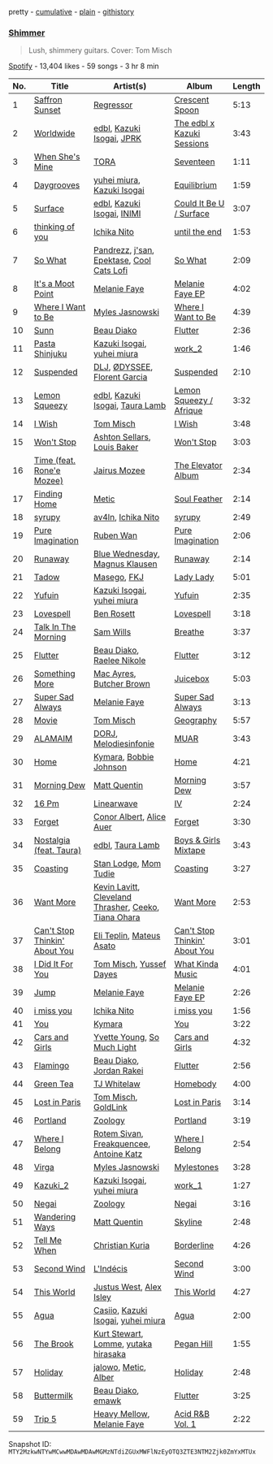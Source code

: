 pretty - [cumulative](/playlists/cumulative/37i9dQZF1DWTDN0nsQnic1.md) - [plain](/playlists/plain/37i9dQZF1DWTDN0nsQnic1) - [githistory](https://github.githistory.xyz/mackorone/spotify-playlist-archive/blob/main/playlists/plain/37i9dQZF1DWTDN0nsQnic1)

### [Shimmer](https://open.spotify.com/playlist/37i9dQZF1DWTDN0nsQnic1)

> Lush, shimmery guitars\. Cover: Tom Misch

[Spotify](https://open.spotify.com/user/spotify) - 13,404 likes - 59 songs - 3 hr 8 min

| No. | Title | Artist(s) | Album | Length |
|---|---|---|---|---|
| 1 | [Saffron Sunset](https://open.spotify.com/track/5mpTv6Y3IDGKcGHZaXv2VI) | [Regressor](https://open.spotify.com/artist/0z8ShnIyctKoYwU68qKzRT) | [Crescent Spoon](https://open.spotify.com/album/2YFHOiLVwsKRRqck9EXA30) | 5:13 |
| 2 | [Worldwide](https://open.spotify.com/track/4m8DQjgh5aQF0mxCw171Dn) | [edbl](https://open.spotify.com/artist/7ncd26zzbpqgZRroBKmReO), [Kazuki Isogai](https://open.spotify.com/artist/0SIrNPNAXLUyzyvZqWZw4K), [JPRK](https://open.spotify.com/artist/3ZYTH2LzMs6c3DiRn6n2qH) | [The edbl x Kazuki Sessions](https://open.spotify.com/album/1hiyqY6JAnWdtzIJNpNjkR) | 3:43 |
| 3 | [When She's Mine](https://open.spotify.com/track/1sU9AsKJehVcsHdE4pDKh8) | [TORA](https://open.spotify.com/artist/7wml1FKnTWVEj05OrqIVUg) | [Seventeen](https://open.spotify.com/album/6MjtsP8KTYhasnb1sdrUkZ) | 1:11 |
| 4 | [Daygrooves](https://open.spotify.com/track/60ypA21Lm4l9A19fR7FJuB) | [yuhei miura](https://open.spotify.com/artist/6p9EJBuYNleKnGIll5vHA5), [Kazuki Isogai](https://open.spotify.com/artist/0SIrNPNAXLUyzyvZqWZw4K) | [Equilibrium](https://open.spotify.com/album/3kqWqfzGCVESFoN7vI1kbt) | 1:59 |
| 5 | [Surface](https://open.spotify.com/track/44bTGsp2iJO8AjYEjRqP47) | [edbl](https://open.spotify.com/artist/7ncd26zzbpqgZRroBKmReO), [Kazuki Isogai](https://open.spotify.com/artist/0SIrNPNAXLUyzyvZqWZw4K), [INIMI](https://open.spotify.com/artist/4tge67x7Fvdd1Z04eJr2LL) | [Could It Be U / Surface](https://open.spotify.com/album/4cU2LPwnLxgMwF8151yNxt) | 3:07 |
| 6 | [thinking of you](https://open.spotify.com/track/21ZVMmHXpt3Qht5pjVgBMS) | [Ichika Nito](https://open.spotify.com/artist/1v7B6ZWa7QRQS3knn3Jvf4) | [until the end](https://open.spotify.com/album/5PsSXT8MDeQtsGWaoOhajF) | 1:53 |
| 7 | [So What](https://open.spotify.com/track/265wSVvd8vDhT10eskjJS5) | [Pandrezz](https://open.spotify.com/artist/65ZGdYSRT3Rmv6P7DN4XCC), [j'san](https://open.spotify.com/artist/5iMUho98faEp2w6j5p44PH), [Epektase](https://open.spotify.com/artist/31jYTsfmnHqcK7ahdqlqmo), [Cool Cats Lofi](https://open.spotify.com/artist/6tchLnaQY0JmNKvYJ2riX3) | [So What](https://open.spotify.com/album/7DXMRH7UGYLZ6eSrqNxd3C) | 2:09 |
| 8 | [It's a Moot Point](https://open.spotify.com/track/5OP4i76ZTqEAk85tTAoYZO) | [Melanie Faye](https://open.spotify.com/artist/4pcfFC9isxezJyTwbV1nIp) | [Melanie Faye EP](https://open.spotify.com/album/0uYv4UurbEDyLsKe5O5dzJ) | 4:02 |
| 9 | [Where I Want to Be](https://open.spotify.com/track/5OJD3ceQHISjim2MVDUGkJ) | [Myles Jasnowski](https://open.spotify.com/artist/4l5Tb3tgzJlGTA6VC4aDV3) | [Where I Want to Be](https://open.spotify.com/album/3C3oFWTYx44bZwlzh4ByjS) | 4:39 |
| 10 | [Sunn](https://open.spotify.com/track/5dqMx00nPmSH6fKdqq7r67) | [Beau Diako](https://open.spotify.com/artist/3W02sTifN8tW1bapAkS1hu) | [Flutter](https://open.spotify.com/album/1iXnreOHsfrUOF81pv2Alk) | 2:36 |
| 11 | [Pasta Shinjuku](https://open.spotify.com/track/3GaJtMgcVrxwoIanmLrYaL) | [Kazuki Isogai](https://open.spotify.com/artist/0SIrNPNAXLUyzyvZqWZw4K), [yuhei miura](https://open.spotify.com/artist/6p9EJBuYNleKnGIll5vHA5) | [work\_2](https://open.spotify.com/album/3SFbd4P6g9jDfDBzNF17zH) | 1:46 |
| 12 | [Suspended](https://open.spotify.com/track/38K8mmhKeQ5A15xFZOeYzA) | [DLJ](https://open.spotify.com/artist/3chQixmxhv9UmwQc8aBApA), [ØDYSSEE](https://open.spotify.com/artist/6f2Y46Pw2IYGoURJREJDiA), [Florent Garcia](https://open.spotify.com/artist/7EQWExaNGfO6BJ8F6kRJCh) | [Suspended](https://open.spotify.com/album/4e1u1Z1IvPsdH15Qd0gY6L) | 2:10 |
| 13 | [Lemon Squeezy](https://open.spotify.com/track/5sPGOHTaJSyGpun0ZxiKOV) | [edbl](https://open.spotify.com/artist/7ncd26zzbpqgZRroBKmReO), [Kazuki Isogai](https://open.spotify.com/artist/0SIrNPNAXLUyzyvZqWZw4K), [Taura Lamb](https://open.spotify.com/artist/6YvaXV2q3iL1MyxYiiDWbH) | [Lemon Squeezy / Afrique](https://open.spotify.com/album/5TOrJJWoM61EENIZi4PSSp) | 3:32 |
| 14 | [I Wish](https://open.spotify.com/track/5EUPK2x1wJ5bERxjQ47lKv) | [Tom Misch](https://open.spotify.com/artist/1uiEZYehlNivdK3iQyAbye) | [I Wish](https://open.spotify.com/album/5WeI0airp8xZmmalIwKtNP) | 3:48 |
| 15 | [Won't Stop](https://open.spotify.com/track/3E6vBWSs6zjoSnlUVmo3yS) | [Ashton Sellars](https://open.spotify.com/artist/0yihh2mdPS2cIc1DoCktHm), [Louis Baker](https://open.spotify.com/artist/6cKB91cRebrHboAUTx5uUy) | [Won't Stop](https://open.spotify.com/album/1VqCHljcYQir5atLxEXSJW) | 3:03 |
| 16 | [Time \(feat\. Rone'e Mozee\)](https://open.spotify.com/track/0kK40uWFqXRIguP8bR3zWA) | [Jairus Mozee](https://open.spotify.com/artist/77leQnJv5gxe4Nm3LvDYiG) | [The Elevator Album](https://open.spotify.com/album/6sqoYrqQFWonc33GsRZSvh) | 2:34 |
| 17 | [Finding Home](https://open.spotify.com/track/2Eq4vwSxJrDsnl05zrFUPY) | [Metic](https://open.spotify.com/artist/6w72979Ja5ip1mFNzTa2iY) | [Soul Feather](https://open.spotify.com/album/3X4BkDqWNOyXOIqYUBIlVx) | 2:14 |
| 18 | [syrupy](https://open.spotify.com/track/0jL4kBFDLR9tCJuDP9B7iH) | [av4ln](https://open.spotify.com/artist/3E6IjOeXDYo2swzAUYZ5ln), [Ichika Nito](https://open.spotify.com/artist/1v7B6ZWa7QRQS3knn3Jvf4) | [syrupy](https://open.spotify.com/album/7j9dYye1M5ANMKkBhK0pnV) | 2:49 |
| 19 | [Pure Imagination](https://open.spotify.com/track/3VtDoxZ7IztQVQAomuXqWC) | [Ruben Wan](https://open.spotify.com/artist/5bYwZAV9K923kEHW1Yhol5) | [Pure Imagination](https://open.spotify.com/album/2genDz0QoWigwoBg202foH) | 2:06 |
| 20 | [Runaway](https://open.spotify.com/track/1itgrD1BIDPArSA5bPiWEG) | [Blue Wednesday](https://open.spotify.com/artist/7185Q95lPFld0aoPqO6e0U), [Magnus Klausen](https://open.spotify.com/artist/0pTklYPGOTeu00nkkr5QeM) | [Runaway](https://open.spotify.com/album/1c0f27jKckR5MkaCjHVtxy) | 2:14 |
| 21 | [Tadow](https://open.spotify.com/track/51rPRW8NjxZoWPPjnRGzHw) | [Masego](https://open.spotify.com/artist/3ycxRkcZ67ALN3GQJ57Vig), [FKJ](https://open.spotify.com/artist/2FwDTncULUnmANIh7qKa5z) | [Lady Lady](https://open.spotify.com/album/2wqG59dVVQlJaxoO7N0LJt) | 5:01 |
| 22 | [Yufuin](https://open.spotify.com/track/1WXrXjZVbnM34rCfw5NXd9) | [Kazuki Isogai](https://open.spotify.com/artist/0SIrNPNAXLUyzyvZqWZw4K), [yuhei miura](https://open.spotify.com/artist/6p9EJBuYNleKnGIll5vHA5) | [Yufuin](https://open.spotify.com/album/6CvExCbjIZfxOtUXkMQvBC) | 2:35 |
| 23 | [Lovespell](https://open.spotify.com/track/37w7whht8ii8yxGfqkSf1d) | [Ben Rosett](https://open.spotify.com/artist/1dtiGEl2aljrMiP2QqqoZZ) | [Lovespell](https://open.spotify.com/album/0StAahiWVzY6SqoAKl26CR) | 3:18 |
| 24 | [Talk In The Morning](https://open.spotify.com/track/4yxaiawEicI6fJHlGp5wAQ) | [Sam Wills](https://open.spotify.com/artist/7JFinw4LobpCUjapyKvsjo) | [Breathe](https://open.spotify.com/album/6q39FZTCwg8y91KKQUTBq5) | 3:37 |
| 25 | [Flutter](https://open.spotify.com/track/0Y8R6nwouR14KIyHnumRSN) | [Beau Diako](https://open.spotify.com/artist/3W02sTifN8tW1bapAkS1hu), [Raelee Nikole](https://open.spotify.com/artist/4ktrs83Hjyo4evbF4adTrb) | [Flutter](https://open.spotify.com/album/1iXnreOHsfrUOF81pv2Alk) | 3:12 |
| 26 | [Something More](https://open.spotify.com/track/1WUenMBQLpOkvu1lc9AbFg) | [Mac Ayres](https://open.spotify.com/artist/0fTav4sBLmYOAzKuJw0grL), [Butcher Brown](https://open.spotify.com/artist/1EjwcoJN7uzJPuv1vbf2qk) | [Juicebox](https://open.spotify.com/album/7LkpnXXvh8x6EU4mRHgFQW) | 5:03 |
| 27 | [Super Sad Always](https://open.spotify.com/track/1BqSqUUGo1ilm7Pg4ghJvR) | [Melanie Faye](https://open.spotify.com/artist/4pcfFC9isxezJyTwbV1nIp) | [Super Sad Always](https://open.spotify.com/album/5TZUlZef0K4UmjUFzOh3HL) | 3:13 |
| 28 | [Movie](https://open.spotify.com/track/6pxElwU80zhjbCC77Vn8EI) | [Tom Misch](https://open.spotify.com/artist/1uiEZYehlNivdK3iQyAbye) | [Geography](https://open.spotify.com/album/28enuddLPEA914scE6Drvk) | 5:57 |
| 29 | [ALAMAIM](https://open.spotify.com/track/6wAgZUGobl1IKDPMFV7btz) | [DORJ](https://open.spotify.com/artist/2KqUSr1euZBMRzbqIwjKqY), [Melodiesinfonie](https://open.spotify.com/artist/3YndyZk8nVLJKspIBo0nLd) | [MUAR](https://open.spotify.com/album/6KtAP3LlXveP8a8AgOWvkl) | 3:43 |
| 30 | [Home](https://open.spotify.com/track/0btxAu7IR3J3ZzpgifbLiY) | [Kymara](https://open.spotify.com/artist/0fpdyv56I16Z3FyGnN5xR7), [Bobbie Johnson](https://open.spotify.com/artist/53UYVk8esbujg16JqCpQEO) | [Home](https://open.spotify.com/album/0e9GiBOYBfGRosjY9l5u8I) | 4:21 |
| 31 | [Morning Dew](https://open.spotify.com/track/51AcBAVVnSQ3S4ojp3jzcs) | [Matt Quentin](https://open.spotify.com/artist/23cC3RI0hgD5sWmXKPAJuG) | [Morning Dew](https://open.spotify.com/album/65XZ1fxe3AgVnC8WHVcJFW) | 3:57 |
| 32 | [16 Pm](https://open.spotify.com/track/21tYg1u4lKPRBsSTWrJDvt) | [Linearwave](https://open.spotify.com/artist/2wIeBTEs0AsPb74kYdEcNk) | [IV](https://open.spotify.com/album/0Z33ccgzk5oYrkTzVDiFeM) | 2:24 |
| 33 | [Forget](https://open.spotify.com/track/0ZqmOWkT2TI6UIbeqPXRgK) | [Conor Albert](https://open.spotify.com/artist/0zJjil03QRbxSliMkw230M), [Alice Auer](https://open.spotify.com/artist/2H6HNBemqWxtIGPDoCptI8) | [Forget](https://open.spotify.com/album/4xltF6S9PBtKQls0vTMCZJ) | 3:30 |
| 34 | [Nostalgia \(feat\. Taura\)](https://open.spotify.com/track/5iIZTr2dlpGW0w2K4pwLR2) | [edbl](https://open.spotify.com/artist/7ncd26zzbpqgZRroBKmReO), [Taura Lamb](https://open.spotify.com/artist/6YvaXV2q3iL1MyxYiiDWbH) | [Boys & Girls Mixtape](https://open.spotify.com/album/09GalPugs4ZBrI0rrLQPf6) | 3:43 |
| 35 | [Coasting](https://open.spotify.com/track/21htf4tYB35v8pn1bcpeUh) | [Stan Lodge](https://open.spotify.com/artist/7D0FwzVKkBBbFTaQuHkBtP), [Mom Tudie](https://open.spotify.com/artist/1wd0PsPr7L269FkA1bVnA8) | [Coasting](https://open.spotify.com/album/6hI5z9O39W1TFCUvnGARLM) | 3:27 |
| 36 | [Want More](https://open.spotify.com/track/32IWnxqoCOeDLas0p3K8Vb) | [Kevin Lavitt](https://open.spotify.com/artist/1WuwJxpTA1VgMZHdQnwBZ7), [Cleveland Thrasher](https://open.spotify.com/artist/5skkKxbAtfViDutAt1jDK7), [Ceeko](https://open.spotify.com/artist/0IWfexG4upff8FiCDJo9Rx), [Tiana Ohara](https://open.spotify.com/artist/3HzM1LuhJFDTbyzuWwuyWh) | [Want More](https://open.spotify.com/album/4wl4TBpwqoxDoj7LXetPPw) | 2:53 |
| 37 | [Can't Stop Thinkin' About You](https://open.spotify.com/track/4UIvHuPvd9r96KSE3boALB) | [Eli Teplin](https://open.spotify.com/artist/0WcAIG4jcHAwMBbCgk63F4), [Mateus Asato](https://open.spotify.com/artist/4en3qu5SDsPtBcTkXasukc) | [Can't Stop Thinkin' About You](https://open.spotify.com/album/4Lv2KGGJpcF8Jnawi2reoa) | 3:01 |
| 38 | [I Did It For You](https://open.spotify.com/track/4xWLo3R0jjTVOdmtjC5MKI) | [Tom Misch](https://open.spotify.com/artist/1uiEZYehlNivdK3iQyAbye), [Yussef Dayes](https://open.spotify.com/artist/2rspptKP0lPBdlJJAJHqht) | [What Kinda Music](https://open.spotify.com/album/6iOCv7oGL5sGi2aVnRz2BI) | 4:01 |
| 39 | [Jump](https://open.spotify.com/track/6C80rHHynL0EvgTHzzCZUq) | [Melanie Faye](https://open.spotify.com/artist/4pcfFC9isxezJyTwbV1nIp) | [Melanie Faye EP](https://open.spotify.com/album/0uYv4UurbEDyLsKe5O5dzJ) | 2:26 |
| 40 | [i miss you](https://open.spotify.com/track/37Unx14mB8QnCx0bDjtCM8) | [Ichika Nito](https://open.spotify.com/artist/1v7B6ZWa7QRQS3knn3Jvf4) | [i miss you](https://open.spotify.com/album/4iAAZgLQNfLmyJxjNR3P2u) | 1:56 |
| 41 | [You](https://open.spotify.com/track/1eG4WAXiknUV2e6i32UVmL) | [Kymara](https://open.spotify.com/artist/0fpdyv56I16Z3FyGnN5xR7) | [You](https://open.spotify.com/album/7EL0PevW3njBoZnNoQ5iqZ) | 3:22 |
| 42 | [Cars and Girls](https://open.spotify.com/track/1BbICvFlL56R0CUeckUYLg) | [Yvette Young](https://open.spotify.com/artist/502QOcjJiKbhtG2MyrFkc8), [So Much Light](https://open.spotify.com/artist/5YBaMP0Pkww9ZGvkVcrpTz) | [Cars and Girls](https://open.spotify.com/album/0pI6Cl27r0xlAkRYClymzF) | 4:32 |
| 43 | [Flamingo](https://open.spotify.com/track/0tosIMpbs0c3D026bob94l) | [Beau Diako](https://open.spotify.com/artist/3W02sTifN8tW1bapAkS1hu), [Jordan Rakei](https://open.spotify.com/artist/24icoQNJSEWNu3XvqKBR68) | [Flutter](https://open.spotify.com/album/1iXnreOHsfrUOF81pv2Alk) | 2:56 |
| 44 | [Green Tea](https://open.spotify.com/track/3uPLVLuSpzg3OV9GXemc9c) | [TJ Whitelaw](https://open.spotify.com/artist/1sMbt5va6mIq23HvL5UX3X) | [Homebody](https://open.spotify.com/album/7qPpmVUWfN0CNderCzieJ8) | 4:00 |
| 45 | [Lost in Paris](https://open.spotify.com/track/6lxcWIvMQK3yezxwFfZcKZ) | [Tom Misch](https://open.spotify.com/artist/1uiEZYehlNivdK3iQyAbye), [GoldLink](https://open.spotify.com/artist/5XenQ7XfcvQdfIbpLEFaKQ) | [Lost in Paris](https://open.spotify.com/album/3OGqx2jmVKVkKOIOxGjOQC) | 3:14 |
| 46 | [Portland](https://open.spotify.com/track/7c4iU5qYbzvhcuyKCTHyFt) | [Zoology](https://open.spotify.com/artist/3V1zHjaKSXKbaOEGNHjuPO) | [Portland](https://open.spotify.com/album/04QDnLrtyxjXvcOxHGEwQz) | 3:19 |
| 47 | [Where I Belong](https://open.spotify.com/track/4BENgHOetl5oLr57teDdKj) | [Rotem Sivan](https://open.spotify.com/artist/2OfJOtcTmunKs2iIXGC9Ak), [Freakquencee](https://open.spotify.com/artist/1UeGKCrkZ7i8bOYQsNdavS), [Antoine Katz](https://open.spotify.com/artist/2Te4XXBAL2ChbjMAyZjwVC) | [Where I Belong](https://open.spotify.com/album/2PsuF65UNAcSLDQaj3njop) | 2:54 |
| 48 | [Virga](https://open.spotify.com/track/4AweeJrnbe5I1eiyCkYhAx) | [Myles Jasnowski](https://open.spotify.com/artist/4l5Tb3tgzJlGTA6VC4aDV3) | [Mylestones](https://open.spotify.com/album/18l4RQQIKcukQ3dh4ewV8Z) | 3:28 |
| 49 | [Kazuki\_2](https://open.spotify.com/track/4Q9XEpUEHOmhP0ThwFhgSo) | [Kazuki Isogai](https://open.spotify.com/artist/0SIrNPNAXLUyzyvZqWZw4K), [yuhei miura](https://open.spotify.com/artist/6p9EJBuYNleKnGIll5vHA5) | [work\_1](https://open.spotify.com/album/6rtxQdAjGjKoBgVuzGZ4xs) | 1:27 |
| 50 | [Negai](https://open.spotify.com/track/4G4wIWnQXvJzdBifQwx749) | [Zoology](https://open.spotify.com/artist/3V1zHjaKSXKbaOEGNHjuPO) | [Negai](https://open.spotify.com/album/69QyT4Q2OvYPQG5zZ2Nh8A) | 3:16 |
| 51 | [Wandering Ways](https://open.spotify.com/track/0Nkp56EKreoWMYxpXJqUNZ) | [Matt Quentin](https://open.spotify.com/artist/23cC3RI0hgD5sWmXKPAJuG) | [Skyline](https://open.spotify.com/album/1uGIwfw9F1lR7TDDukbNyQ) | 2:48 |
| 52 | [Tell Me When](https://open.spotify.com/track/4IrukTHhqJsr8SEpqz2Zx4) | [Christian Kuria](https://open.spotify.com/artist/4uaGojdWj4H6cTJydZUPWG) | [Borderline](https://open.spotify.com/album/5qoVwu8l7VyXOiMjjmyeAD) | 4:26 |
| 53 | [Second Wind](https://open.spotify.com/track/02u9LupbcUXwrQfGH0Q9ub) | [L'Indécis](https://open.spotify.com/artist/5p1ichthTka1KT0iUvrlIu) | [Second Wind](https://open.spotify.com/album/3yx7NLldcqxw39HoKLPaRG) | 3:00 |
| 54 | [This World](https://open.spotify.com/track/5UrRSpJaU8sCp1C8OeurgV) | [Justus West](https://open.spotify.com/artist/1Rr0QwTQSGjUCpYFfXqnWO), [Alex Isley](https://open.spotify.com/artist/7E2ioKxoxI2J94tUkIx6As) | [This World](https://open.spotify.com/album/0VuUpLsPLvDF51IvRGk4jV) | 4:27 |
| 55 | [Agua](https://open.spotify.com/track/1FxClYw5oCPtta2I6jsqP1) | [Casiio](https://open.spotify.com/artist/5zUSfxfP1NETZiaWt0Ui0a), [Kazuki Isogai](https://open.spotify.com/artist/0SIrNPNAXLUyzyvZqWZw4K), [yuhei miura](https://open.spotify.com/artist/6p9EJBuYNleKnGIll5vHA5) | [Agua](https://open.spotify.com/album/0O0cMYT5mf86GEswEyH3D0) | 2:00 |
| 56 | [The Brook](https://open.spotify.com/track/0sK6jRVjGwUTEXVNCFe9t7) | [Kurt Stewart](https://open.spotify.com/artist/1SzLvjYm0lQLPi3AneCpDO), [Lomme](https://open.spotify.com/artist/2UxHowdAHxVWPhQQswzpT6), [yutaka hirasaka](https://open.spotify.com/artist/0stmdx2IonUUUIlWQ9bLYZ) | [Pegan Hill](https://open.spotify.com/album/1qT0jx1jNSzgWzvOt50qfI) | 1:55 |
| 57 | [Holiday](https://open.spotify.com/track/3yEinCTSzCdXNxbJ1ax7o6) | [jalowo](https://open.spotify.com/artist/2D78J8PPLKuEZqmArTFlQS), [Metic](https://open.spotify.com/artist/6w72979Ja5ip1mFNzTa2iY), [Alber](https://open.spotify.com/artist/5nJQi88KO8UbkSHDUb57ZS) | [Holiday](https://open.spotify.com/album/1IdapISfbxpMTBCsPTLsvg) | 2:48 |
| 58 | [Buttermilk](https://open.spotify.com/track/7MJC5ROiAjImSkGm85eIWa) | [Beau Diako](https://open.spotify.com/artist/3W02sTifN8tW1bapAkS1hu), [emawk](https://open.spotify.com/artist/2zAshenjqDlcL4pudfySBY) | [Flutter](https://open.spotify.com/album/1iXnreOHsfrUOF81pv2Alk) | 3:25 |
| 59 | [Trip 5](https://open.spotify.com/track/6sVSbqlpbATtUEOGC4XNLh) | [Heavy Mellow](https://open.spotify.com/artist/59WT73GxJi40AmPXYvJEYx), [Melanie Faye](https://open.spotify.com/artist/4pcfFC9isxezJyTwbV1nIp) | [Acid R&B Vol\. 1](https://open.spotify.com/album/6I5PK3PCQhOQHRwBHgCVfQ) | 2:22 |

Snapshot ID: `MTY2MzkwNTYwMCwwMDAwMDAwMGMzNTdiZGUxMWFlNzEyOTQ3ZTE3NTM2Zjk0ZmYxMTUx`
